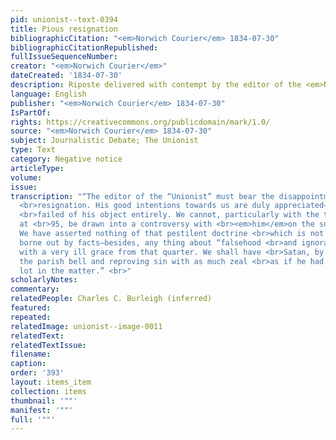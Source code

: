 ```yaml
---
pid: unionist--text-0394
title: Pious resignation
bibliographicCitation: "<em>Norwich Courier</em> 1834-07-30"
bibliographicCitationRepublished: 
fullIssueSequenceNumber: 
creator: "<em>Norwich Courier</em>"
dateCreated: '1834-07-30'
description: Riposte delivered with contempt by the editor of the <em>Norwich Courier</em>
language: English
publisher: "<em>Norwich Courier</em> 1834-07-30"
IsPartOf: 
rights: https://creativecommons.org/publicdomain/mark/1.0/
source: "<em>Norwich Courier</em> 1834-07-30"
subject: Journalistic Debate; The Unionist
type: Text
category: Negative notice
articleType: 
volume: 
issue: 
transcription: "“The editor of the “Unionist” must bear the disappointment with pious
  <br>resignation. His good intentions towards us are duly appreciated—but he has
  <br>failed of his object entirely. We cannot, particularly with the thermometer
  at <br>95, be drawn into a controversy with <br><em>him</em>on the subject of anti-ism.
  We have asserted nothing of that pestilent doctrine <br>which is not abundantly
  borne out by facts—besides, any thing about “falsehood <br>and ignorance” comes
  with a very ill grace from that quarter. We shall have <br>Satan, by and bye, ringing
  the parish bell and reproving sin with as much zeal <br>as if he had no part nor
  lot in the matter.” <br>"
scholarlyNotes: 
commentary: 
relatedPeople: Charles C. Burleigh (inferred)
featured: 
repeated: 
relatedImage: unionist--image-0011
relatedText: 
relatedTextIssue: 
filename: 
caption: 
order: '393'
layout: items_item
collection: items
thumbnail: '""'
manifest: '""'
full: '""'
---
```

